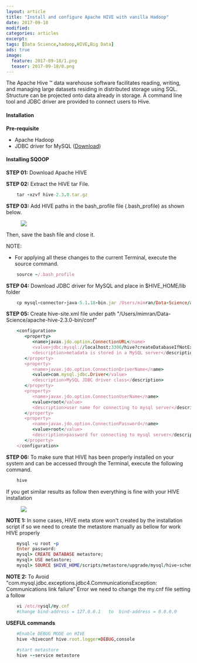 ```yaml
---
layout: article
title: "Install and configure Apache HIVE with vanilla Hadoop"
date: 2017-09-18
modified:
categories: articles
excerpt:
tags: [Data Science,hadoop,HIVE,Big Data]
ads: true
image:
  feature: 2017-09-18/1.png
  teaser: 2017-09-18/0.png
--- 
```


The Apache Hive ™ data warehouse software facilitates reading, writing, and managing large datasets residing in distributed storage using SQL.
 Structure can be projected onto data already in storage. A command line tool and JDBC driver are provided to connect users to Hive.

#### Installation
**Pre-requisite**


- Apache Hadoop
- JDBC driver for MySQL (<a href="https://dev.mysql.com/downloads/connector/j/5.1.html">Download</a>)


#### Installing SQOOP

**STEP 01:** Download Apache HIVE

**STEP 02:** Extract the HIVE tar File.

```ruby
    tar -xzvf hive-2.3.0.tar.gz
```

**STEP 03:** Add HIVE paths in the bash_profile file (.bash_profile) as shown below.

<figure>
	<a href="#"><img src="{{ site.url }}/images/2017-09-18/2.png"></a>
	<figcaption></figcaption>
</figure>
Then, save the bash file and close it.

NOTE:


- For applying all these changes to the current Terminal, execute the source command.
```ruby
    source ~/.bash_profile
```

**STEP 04:** Download JDBC driver for MySQL and place in $HIVE_HOME/lib folder

```ruby
    cp mysql-connector-java-5.1.18-bin.jar /Users/mimran/Data-Science/apache-hive-2.3.0-bin/lib/
```

**STEP 05:** Create hive-site.xml file under path "/Users/mimran/Data-Science/apache-hive-2.3.0-bin/conf" 

```ruby
    <configuration>
       <property>
          <name>javax.jdo.option.ConnectionURL</name>
          <value>jdbc:mysql://localhost:3306/hive?createDatabaseIfNotExist=true</value>
          <description>metadata is stored in a MySQL server</description>
       </property>
       <property>
          <name>javax.jdo.option.ConnectionDriverName</name>
          <value>com.mysql.jdbc.Driver</value>
          <description>MySQL JDBC driver class</description>
       </property>
       <property>
          <name>javax.jdo.option.ConnectionUserName</name>
          <value>root</value>
          <description>user name for connecting to mysql server</description>
       </property>
       <property>
          <name>javax.jdo.option.ConnectionPassword</name>
          <value>root</value>
          <description>password for connecting to mysql server</description>
       </property>
    </configuration>
```

**STEP 06:** To make sure that HIVE has been properly installed on your system and can be accessed through the Terminal, execute the following command.

```ruby
    hive
```

If you get similar results as follow then everything is fine with your HIVE installation

<figure>
	<a href="#"><img src="{{ site.url }}/images/2017-09-18/3.png"></a>
	<figcaption></figcaption>
</figure>

**NOTE 1:** In some cases, HIVE meta store won't created by the installation script if so we need to create the metastore manually as bellow for work HIVE properly  

```ruby
    mysql -u root -p
    Enter password:
    mysql> CREATE DATABASE metastore;
    mysql> USE metastore;
    mysql> SOURCE $HIVE_HOME/scripts/metastore/upgrade/mysql/hive-schema-2.3.0.mysql.sql;
```

**NOTE 2:** To Avoid "com.mysql.jdbc.exceptions.jdbc4.CommunicationsException: Communications link failure"  Error we need to change the my.cnf file setting a follow

```ruby
    vi /etc/mysql/my.cnf
    #change bind-address = 127.0.0.1   to  bind-address = 0.0.0.0
```

**USEFUL commands**

```ruby
    #Enable DEBUG MODE on HIVE
    hive -hiveconf hive.root.logger=DEBUG,console
     
    #start metastore
    hive --service metastore
```